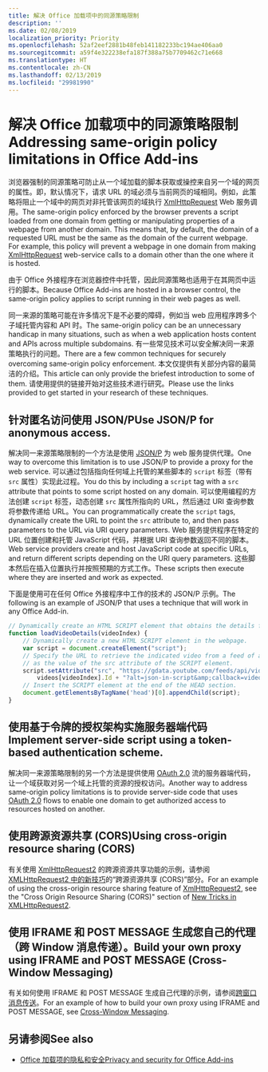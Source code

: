 ```yaml
---
title: 解决 Office 加载项中的同源策略限制
description: ''
ms.date: 02/08/2019
localization_priority: Priority
ms.openlocfilehash: 52af2eef2881b48feb141182233bc194ae406aa0
ms.sourcegitcommit: a59f4e322238efa187f388a75b7709462c71e668
ms.translationtype: HT
ms.contentlocale: zh-CN
ms.lasthandoff: 02/13/2019
ms.locfileid: "29981990"
---
```

# <a name="addressing-same-origin-policy-limitations-in-office-add-ins"></a><span data-ttu-id="cdd68-102">解决 Office 加载项中的同源策略限制</span><span class="sxs-lookup"><span data-stu-id="cdd68-102">Addressing same-origin policy limitations in Office Add-ins</span></span>

<span data-ttu-id="cdd68-p101">浏览器强制的同源策略可防止从一个域加载的脚本获取或操控来自另一个域的网页的属性。即，默认情况下，请求 URL 的域必须与当前网页的域相同。例如，此策略将阻止一个域中的网页对非托管该网页的域执行 [XmlHttpRequest](https://www.w3.org/TR/XMLHttpRequest/) Web 服务调用。</span><span class="sxs-lookup"><span data-stu-id="cdd68-p101">The same-origin policy enforced by the browser prevents a script loaded from one domain from getting or manipulating properties of a webpage from another domain. This means that, by default, the domain of a requested URL must be the same as the domain of the current webpage. For example, this policy will prevent a webpage in one domain from making [XmlHttpRequest](https://www.w3.org/TR/XMLHttpRequest/) web-service calls to a domain other than the one where it is hosted.</span></span>

<span data-ttu-id="cdd68-106">由于 Office 外接程序在浏览器控件中托管，因此同源策略也适用于在其网页中运行的脚本。</span><span class="sxs-lookup"><span data-stu-id="cdd68-106">Because Office Add-ins are hosted in a browser control, the same-origin policy applies to script running in their web pages as well.</span></span>

<span data-ttu-id="cdd68-107">同一来源的策略可能在许多情况下是不必要的障碍，例如当 web 应用程序跨多个子域托管内容和 API 时。</span><span class="sxs-lookup"><span data-stu-id="cdd68-107">The same-origin policy can be an unnecessary handicap in many situations, such as when a web application hosts content and APIs across multiple subdomains.</span></span> <span data-ttu-id="cdd68-108">有一些常见技术可以安全解决同一来源策略执行的问题。</span><span class="sxs-lookup"><span data-stu-id="cdd68-108">There are a few common techniques for securely overcoming same-origin policy enforcement.</span></span> <span data-ttu-id="cdd68-109">本文仅提供有关部分内容的最简洁的介绍。</span><span class="sxs-lookup"><span data-stu-id="cdd68-109">This article can only provide the briefest introduction to some of them.</span></span> <span data-ttu-id="cdd68-110">请使用提供的链接开始对这些技术进行研究。</span><span class="sxs-lookup"><span data-stu-id="cdd68-110">Please use the links provided to get started in your research of these techniques.</span></span>

## <a name="use-jsonp-for-anonymous-access"></a><span data-ttu-id="cdd68-111">针对匿名访问使用 JSON/P</span><span class="sxs-lookup"><span data-stu-id="cdd68-111">Use JSON/P for anonymous access.</span></span>

<span data-ttu-id="cdd68-112">解决同一来源策略限制的一个方法是使用 [JSON/P](https://www.w3schools.com/js/js_json_jsonp.asp) 为 web 服务提供代理。</span><span class="sxs-lookup"><span data-stu-id="cdd68-112">One way to overcome this limitation is to use JSON/P to provide a proxy for the web service.</span></span> <span data-ttu-id="cdd68-113">可以通过包括指向任何域上托管的某些脚本的 `script` 标签（带有 `src` 属性）实现此过程。</span><span class="sxs-lookup"><span data-stu-id="cdd68-113">You do this by including a `script` tag with a `src` attribute that points to some script hosted on any domain.</span></span> <span data-ttu-id="cdd68-114">可以使用编程的方法创建 `script` 标签，动态创建 `src` 属性所指向的 URL，然后通过 URI 查询参数将参数传递给 URL。</span><span class="sxs-lookup"><span data-stu-id="cdd68-114">You can programmatically create the `script` tags, dynamically create the URL to point the `src` attribute to, and then pass parameters to the URL via URI query parameters.</span></span> <span data-ttu-id="cdd68-115">Web 服务提供程序在特定的 URL 位置创建和托管 JavaScript 代码，并根据 URI 查询参数返回不同的脚本。</span><span class="sxs-lookup"><span data-stu-id="cdd68-115">Web service providers create and host JavaScript code at specific URLs, and return different scripts depending on the URI query parameters.</span></span> <span data-ttu-id="cdd68-116">这些脚本然后在插入位置执行并按照预期的方式工作。</span><span class="sxs-lookup"><span data-stu-id="cdd68-116">These scripts then execute where they are inserted and work as expected.</span></span>

<span data-ttu-id="cdd68-117">下面是使用可在任何 Office 外接程序中工作的技术的 JSON/P 示例。</span><span class="sxs-lookup"><span data-stu-id="cdd68-117">The following is an example of JSON/P that uses a technique that will work in any Office Add-in.</span></span>

```js
// Dynamically create an HTML SCRIPT element that obtains the details for the specified video.
function loadVideoDetails(videoIndex) {
    // Dynamically create a new HTML SCRIPT element in the webpage.
    var script = document.createElement("script");
    // Specify the URL to retrieve the indicated video from a feed of a current list of videos,
    // as the value of the src attribute of the SCRIPT element. 
    script.setAttribute("src", "https://gdata.youtube.com/feeds/api/videos/" + 
        videos[videoIndex].Id + "?alt=json-in-script&amp;callback=videoDetailsLoaded");
    // Insert the SCRIPT element at the end of the HEAD section.
    document.getElementsByTagName('head')[0].appendChild(script);
}

```


## <a name="implement-server-side-code-using-a-token-based-authorization-scheme"></a><span data-ttu-id="cdd68-118">使用基于令牌的授权架构实施服务器端代码</span><span class="sxs-lookup"><span data-stu-id="cdd68-118">Implement server-side script using a token-based authentication scheme.</span></span>

<span data-ttu-id="cdd68-119">解决同一来源策略限制的另一个方法是提供使用 [OAuth 2.0](https://oauth.net/2/) 流的服务器端代码，让一个域获取对另一个域上托管的资源的授权访问。</span><span class="sxs-lookup"><span data-stu-id="cdd68-119">Another way to address same-origin policy limitations is to provide server-side code that uses [OAuth 2.0](https://oauth.net/2/) flows to enable one domain to get authorized access to resources hosted on another.</span></span> 


## <a name="use-cross-origin-resource-sharing-cors"></a><span data-ttu-id="cdd68-120">使用跨源资源共享 (CORS)</span><span class="sxs-lookup"><span data-stu-id="cdd68-120">Using cross-origin resource sharing (CORS)</span></span>


<span data-ttu-id="cdd68-121">有关使用 [XmlHttpRequest2](https://dvcs.w3.org/hg/xhr/raw-file/tip/Overview.html) 的跨源资源共享功能的示例，请参阅 [XMLHttpRequest2 中的新技巧](https://www.html5rocks.com/en/tutorials/file/xhr2/)的“跨源资源共享 (CORS)”部分。</span><span class="sxs-lookup"><span data-stu-id="cdd68-121">For an example of using the cross-origin resource sharing feature of [XmlHttpRequest2](https://dvcs.w3.org/hg/xhr/raw-file/tip/Overview.html), see the "Cross Origin Resource Sharing (CORS)" section of [New Tricks in XMLHttpRequest2](https://www.html5rocks.com/en/tutorials/file/xhr2/).</span></span>


## <a name="build-your-own-proxy-using-iframe-and-post-message-cross-window-messaging"></a><span data-ttu-id="cdd68-122">使用 IFRAME 和 POST MESSAGE 生成您自己的代理（跨 Window 消息传递）。</span><span class="sxs-lookup"><span data-stu-id="cdd68-122">Build your own proxy using IFRAME and POST MESSAGE (Cross-Window Messaging)</span></span>


<span data-ttu-id="cdd68-123">有关如何使用 IFRAME 和 POST MESSAGE 生成自己代理的示例，请参阅[跨窗口消息传送](http://ejohn.org/blog/cross-window-messaging/)。</span><span class="sxs-lookup"><span data-stu-id="cdd68-123">For an example of how to build your own proxy using IFRAME and POST MESSAGE, see [Cross-Window Messaging](http://ejohn.org/blog/cross-window-messaging/).</span></span>


## <a name="see-also"></a><span data-ttu-id="cdd68-124">另请参阅</span><span class="sxs-lookup"><span data-stu-id="cdd68-124">See also</span></span>

- [<span data-ttu-id="cdd68-125">Office 加载项的隐私和安全</span><span class="sxs-lookup"><span data-stu-id="cdd68-125">Privacy and security for Office Add-ins</span></span>](../concepts/privacy-and-security.md)
    
